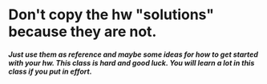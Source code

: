 # Don't copy the hw "solutions" because they are not. 

##### Just use them as reference and maybe some ideas for how to get started with your hw. This class is hard and good luck. You will learn a lot in this class if you put in effort.
